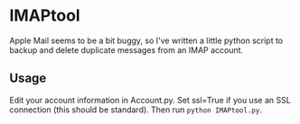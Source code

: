 # IMAPtool

Apple Mail seems to be a bit buggy, so I've written a little python script 
to backup and delete duplicate messages from an IMAP account. 

## Usage

Edit your account information in Account.py. Set ssl=True if you use an
SSL connection (this should be standard). Then run ```python IMAPtool.py```.



